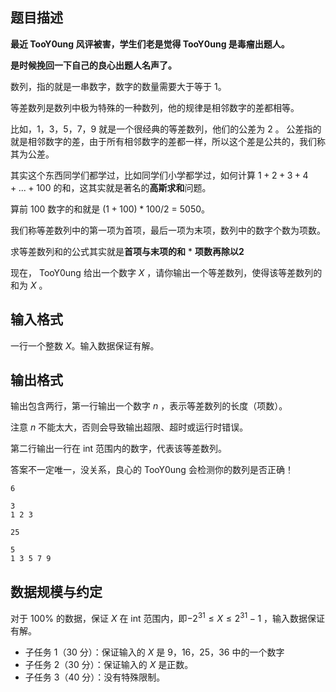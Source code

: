 ## 题目描述

**最近 TooY0ung 风评被害，学生们老是觉得 TooY0ung 是毒瘤出题人。**

**是时候挽回一下自己的良心出题人名声了。**

数列，指的就是一串数字，数字的数量需要大于等于 $1$。

等差数列是数列中极为特殊的一种数列，他的规律是相邻数字的差都相等。

比如，$1，3，5，7，9$ 就是一个很经典的等差数列，他们的公差为 $2$ 。 公差指的就是相邻数字的差，由于所有相邻数字的差都一样，所以这个差是公共的，我们称其为公差。

其实这个东西同学们都学过，比如同学们小学都学过，如何计算 $1+2+3+4+...+100$ 的和，这其实就是著名的**高斯求和**问题。

算前 $100$ 数字的和就是 $( 1+100)*100/2$ $=$ $5050$。

我们称等差数列中的第一项为首项，最后一项为末项，数列中的数字个数为项数。

求等差数列和的公式其实就是**首项与末项的和** $*$ **项数再除以2**

现在， TooY0ung 给出一个数字 $X$ ，请你输出一个等差数列，使得该等差数列的和为 $X$ 。

## 输入格式

一行一个整数 $X$。输入数据保证有解。

## 输出格式

输出包含两行，第一行输出一个数字 $n$ ，表示等差数列的长度（项数）。

注意 $n$ 不能太大，否则会导致输出超限、超时或运行时错误。

第二行输出一行在 int 范围内的数字，代表该等差数列。

答案不一定唯一，没关系，良心的 TooY0ung 会检测你的数列是否正确！

```input1
6
```

```output1
3
1 2 3
```

```input2
25
```

```output2
5
1 3 5 7 9
```

## 数据规模与约定

对于 $100\%$ 的数据，保证 $X$ 在 int 范围内，即$-2^{31} \le X \le 2^{31}-1$ ，输入数据保证有解。

- 子任务 1（30 分）：保证输入的 $X$ 是 $9，16，25，36$ 中的一个数字
- 子任务 2（30 分）：保证输入的 $X$ 是正数。
- 子任务 3（40 分）：没有特殊限制。

